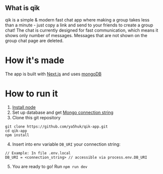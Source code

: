 ## What is qik

qik is a simple & modern fast chat app where making a group takes less than a minute - just copy a link and send to your friends to create a group chat!
The chat is currently designed for fast communication, which means it shows only number of messages. Messages that are not shown on the group chat page are deleted.

# How it's made

The app is built with [Next.js](https://nextjs.org) and uses [mongoDB](https://www.mongodb.com/)

# How to run it

1. [Install node](https://nodejs.org/en/)
2. Set up database and get [Mongo connection string](https://docs.mongodb.com/manual/reference/connection-string/)
3. Clone this git repository
```
git clone https://github.com/ya5huk/qik-app.git
cd qik-app
npm install
```
4. Insert into env variable `DB_URI` your connection string:
```
// Example: In file .env.local
DB_URI = <connection_string> // accessible via process.env.DB_URI
```
5. You are ready to go! Run `npm run dev`
